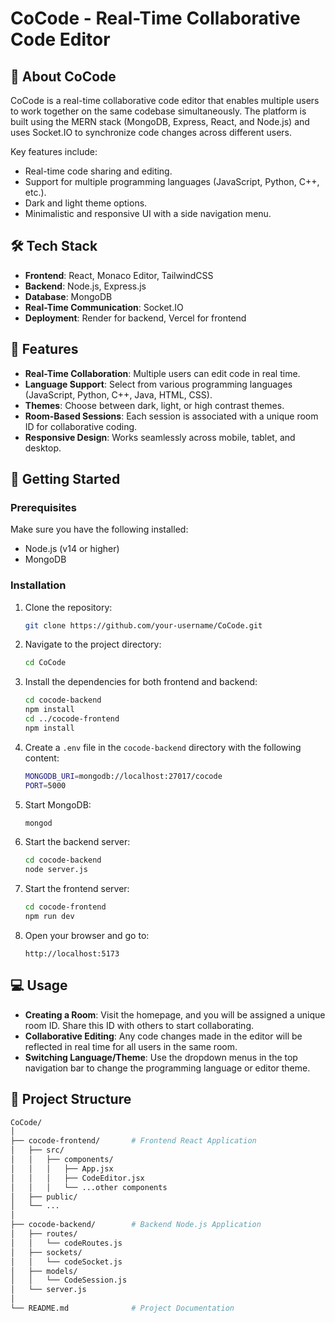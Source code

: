 # CoCode - Real-Time Collaborative Code Editor

## 📖 About CoCode

CoCode is a real-time collaborative code editor that enables multiple users to work together on the same codebase simultaneously. The platform is built using the MERN stack (MongoDB, Express, React, and Node.js) and uses Socket.IO to synchronize code changes across different users.

Key features include:
- Real-time code sharing and editing.
- Support for multiple programming languages (JavaScript, Python, C++, etc.).
- Dark and light theme options.
- Minimalistic and responsive UI with a side navigation menu.

## 🛠️ Tech Stack

- **Frontend**: React, Monaco Editor, TailwindCSS
- **Backend**: Node.js, Express.js
- **Database**: MongoDB
- **Real-Time Communication**: Socket.IO
- **Deployment**: Render for backend, Vercel for frontend

## 🎯 Features

- **Real-Time Collaboration**: Multiple users can edit code in real time.
- **Language Support**: Select from various programming languages (JavaScript, Python, C++, Java, HTML, CSS).
- **Themes**: Choose between dark, light, or high contrast themes.
- **Room-Based Sessions**: Each session is associated with a unique room ID for collaborative coding.
- **Responsive Design**: Works seamlessly across mobile, tablet, and desktop.

## 🚀 Getting Started

### Prerequisites

Make sure you have the following installed:
- Node.js (v14 or higher)
- MongoDB

### Installation

1. Clone the repository:
    ```bash
    git clone https://github.com/your-username/CoCode.git
    ```

2. Navigate to the project directory:
    ```bash
    cd CoCode
    ```

3. Install the dependencies for both frontend and backend:
    ```bash
    cd cocode-backend
    npm install
    cd ../cocode-frontend
    npm install
    ```

4. Create a `.env` file in the `cocode-backend` directory with the following content:
    ```bash
    MONGODB_URI=mongodb://localhost:27017/cocode
    PORT=5000
    ```

5. Start MongoDB:
    ```bash
    mongod
    ```

6. Start the backend server:
    ```bash
    cd cocode-backend
    node server.js
    ```

7. Start the frontend server:
    ```bash
    cd cocode-frontend
    npm run dev
    ```

8. Open your browser and go to:
    ```
    http://localhost:5173
    ```

## 💻 Usage

- **Creating a Room**: Visit the homepage, and you will be assigned a unique room ID. Share this ID with others to start collaborating.
- **Collaborative Editing**: Any code changes made in the editor will be reflected in real time for all users in the same room.
- **Switching Language/Theme**: Use the dropdown menus in the top navigation bar to change the programming language or editor theme.

## 📂 Project Structure

```bash
CoCode/
│
├── cocode-frontend/       # Frontend React Application
│   ├── src/
│   │   ├── components/
│   │   │   ├── App.jsx
│   │   │   ├── CodeEditor.jsx
│   │   │   └── ...other components
│   ├── public/
│   └── ...
│
├── cocode-backend/        # Backend Node.js Application
│   ├── routes/
│   │   └── codeRoutes.js
│   ├── sockets/
│   │   └── codeSocket.js
│   ├── models/
│   │   └── CodeSession.js
│   └── server.js
│
└── README.md              # Project Documentation
